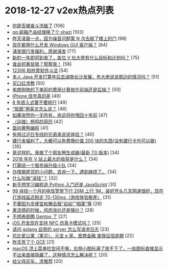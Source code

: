 # 2018-12-27 v2ex热点列表

+ [你是否被奋斗洗脑了](https://www.v2ex.com/t/521472#reply106) [106]
+ [qq 邮箱产品经理换了个 shazi](https://www.v2ex.com/t/521397#reply103) [103]
+ [昨天凌晨一点，因为噪音问题第 N 次去敲了楼上的门](https://www.v2ex.com/t/521375#reply98) [98]
+ [现在都用什么开发 Windows GUI 客户端？](https://www.v2ex.com/t/521473#reply84) [84]
+ [浦发银行发福利，感谢浦发](https://www.v2ex.com/t/521382#reply77) [77]
+ [新的一年即将到来了，各位 V 社大佬有什么目标和计划吗？](https://www.v2ex.com/t/521424#reply75) [75]
+ [谁会抓黄鼠狼？帮帮我！](https://www.v2ex.com/t/521527#reply58) [58]
+ [12306 和抢票软件斗法](https://www.v2ex.com/t/521426#reply54) [54]
+ [本人 Java 开发打算年后去湖南长沙发展，有大佬说说那边的情况吗？](https://www.v2ex.com/t/521412#reply51) [51]
+ [买口红求教](https://www.v2ex.com/t/521485#reply50) [50]
+ [电商购物的下单前的费用计算放在前端还是后端？](https://www.v2ex.com/t/521409#reply50) [50]
+ [iPhone 信号真的差](https://www.v2ex.com/t/521373#reply49) [49]
+ [8 年嵌入式要不要转行](https://www.v2ex.com/t/521401#reply49) [49]
+ [“抠图”用英文怎么说？](https://www.v2ex.com/t/521511#reply48) [48]
+ [如果突然你一无所有，命运将你甩回十年前](https://www.v2ex.com/t/521431#reply47) [47]
+ [（运维）杨鸣的简历](https://www.v2ex.com/t/521613#reply42) [42]
+ [面向黄鸭编程](https://www.v2ex.com/t/521440#reply41) [41]
+ [有用过沪日专线的兄弟来说说体验？](https://www.v2ex.com/t/521478#reply40) [40]
+ [建行发福利了，大概可以免费撸价值 200 块的东西(没有建行卡也可以做)](https://www.v2ex.com/t/521604#reply35) [35]
+ [是这样的，我做了个朋友圈生成器(最新 7.0 版本)](https://www.v2ex.com/t/521589#reply34) [34]
+ [2018 年在 V 站上最大的收获是什么？](https://www.v2ex.com/t/521590#reply34) [34]
+ [打算组一个服务端升级小队](https://www.v2ex.com/t/521399#reply34) [34]
+ [办按揭房贷的小问题，咨询一下，遇到麻烦了。](https://www.v2ex.com/t/521458#reply34) [34]
+ [什么叫做“滚挂”？](https://www.v2ex.com/t/521402#reply32) [32]
+ [新手想学习编程选 Python 入门还是 JavaScript](https://www.v2ex.com/t/521497#reply31) [31]
+ [99 块钱一个月的电信宽带下行 20M 上行 1M，装好开头几天网速很好，现在打游戏延迟稳定 70-130ms（游戏体验极差）](https://www.v2ex.com/t/521444#reply31) [31]
+ [不要因为贪便宜和懒去租“自如”“相寓”等](https://www.v2ex.com/t/521469#reply29) [29]
+ [禽流感的时候，鸡肉涨价还是降价？](https://www.v2ex.com/t/521522#reply28) [28]
+ [不想再倒腾 Gentoo 了](https://www.v2ex.com/t/521446#reply27) [27]
+ [iOS 开发现在支持 NFC 仿真卡模式吗？](https://www.v2ex.com/t/521436#reply25) [25]
+ [请问 golang 自带的 server 怎么写请求日志](https://www.v2ex.com/t/521470#reply23) [23]
+ [坑比爱公寓（寓见）、元宝 e 家、晋商金融 害我征信逾期](https://www.v2ex.com/t/521425#reply22) [22]
+ [昨天弄了个 GCE](https://www.v2ex.com/t/521494#reply21) [21]
+ [macOS 顶上菜单栏空间不够，右侧小图标满了放不下了，一些图标直接显示不出来直接隐藏了，这种情况怎么解决呢？](https://www.v2ex.com/t/521579#reply20) [20]
+ [给父母买车，求推荐](https://www.v2ex.com/t/521631#reply20) [20]
